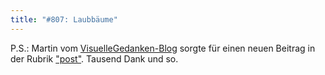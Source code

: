 ```yaml
---
title: "#807: Laubbäume"
---
```


P.S.: Martin vom <a href="http://blog.visuellegedanken.de/">VisuelleGedanken-Blog</a> sorgte für einen neuen Beitrag in der Rubrik <a href="http://www.fonflatter.de/?c=post">"post"</a>.
Tausend Dank und so.

